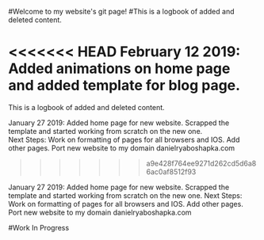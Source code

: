 #Welcome to my website's git page!
#This is a logbook of added and deleted content.

<<<<<<< HEAD
February 12 2019: Added animations on home page and added template for blog page. 
=======
This is a logbook of added and deleted content. 

January 27 2019: Added home page for new website. Scrapped the template and started working from scratch on the new one. <br/>
Next Steps: Work on formatting of pages for all browsers and IOS. Add other pages. Port new website to my domain danielryaboshapka.com
>>>>>>> a9e428f764ee9271d262cd5d6a86ac0af8512f93

January 27 2019: Added home page for new website. Scrapped the template and started working from scratch on the new one. 
Next Steps: Work on formatting of pages for all browsers and IOS. Add other pages. Port new website to my domain danielryaboshapka.com

#Work In Progress

